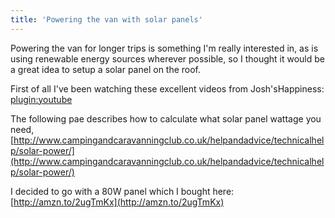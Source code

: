 ```yaml
---
title: 'Powering the van with solar panels'
---
```


Powering the van for longer trips is something I'm really interested in, as is using renewable energy sources wherever possible, so I thought it would be a great idea to setup a solar panel on the roof.

First of all I've been watching these excellent videos from Josh'sHappiness: [plugin:youtube](https://www.youtube.com/watch?v=RHHeUKxHNzY&t=752s.)

The following pae describes how to calculate what solar panel wattage you need, [http://www.campingandcaravanningclub.co.uk/helpandadvice/technicalhelp/solar-power/](http://www.campingandcaravanningclub.co.uk/helpandadvice/technicalhelp/solar-power/)

I decided to go with a 80W panel which I bought here: [http://amzn.to/2ugTmKx](http://amzn.to/2ugTmKx)